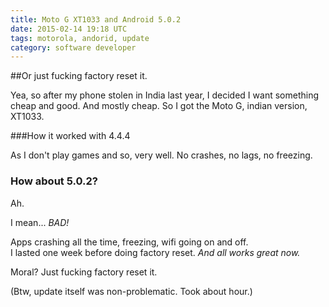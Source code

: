 ```yaml
---
title: Moto G XT1033 and Android 5.0.2
date: 2015-02-14 19:18 UTC
tags: motorola, andorid, update
category: software developer
---
```


##Or just fucking factory reset it.

Yea, so after my phone stolen in India last year, I decided I want something cheap and good. And mostly cheap. 
So I got the Moto G, indian version, XT1033. 

###How it worked with 4.4.4

As I don't play games and so, very well. No crashes, no lags, no freezing. 

### How about 5.0.2?

Ah.  

I mean... *BAD!*

Apps crashing all the time, freezing, wifi going on and off.    
I lasted one week before doing factory reset. *And all works great now.*   

Moral? Just fucking factory reset it.

(Btw, update itself was non-problematic. Took about hour.)
